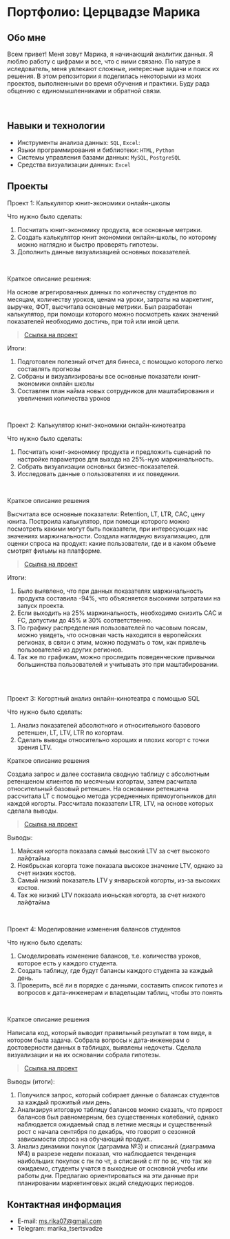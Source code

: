 # Портфолио: Церцвадзе Марика

## Обо мне 

Всем привет! Меня зовут Марика, я начинающий аналитик данных. 
Я люблю работу с цифрами и все, что с ними связано.
По натуре я иследователь, меня увлекают сложные, интересные задачи и поиск их решения.
В этом репозитории я поделилась некоторыми из моих проектов, выполненными во время обучения и практики.
Буду рада общению с единомышленниками и обратной связи.

<br>

## Навыки и технологии
- Инструменты анализа данных: ``SQL``, ``Excel``: 
- Языки программирования и библиотеки: ``HTML``, ``Python`` 
- Системы управления базами данных: ``MySQL``, ``PostgreSQL``
- Средства визуализации данных: ``Excel``

  
## Проекты
<p> Проект 1: Калькулятор юнит-экономики онлайн-школы</p>
<p>Что нужно было сделать:<p>
<ol>
  <li>Посчитать юнит-экономику продукта, все основные метрики.</li>
  <li>Создать калькулятор юнит экономики онлайн-школы, по которому можно наглядно и быстро проверять гипотезы. </li>
  <li>Дополнить данные визуализацией основных показателей.</li>
</ol>
  <br>

  
<p>Краткое описание решения:<p>

На основе агрегированных данных по количеству студентов по месяцам, количеству уроков, ценам на уроки, затраты на маркетинг, выручке, ФОТ, высчитала основные метрики. Был разработан калькулятор, при помощи которого можно посмотреть каких значений показателей необходимо достичь, при той или иной цели.


> <a href="Сборка калькулятора юнит-экономики.xlsx">Ссылка на проект</a>



<p>Итоги:<p>
<ol>
  <li>Подготовлен полезный отчет для бинеса, с помощью которого легко составлять прогнозы</li>
  <li>Собраны и визуализированы все основные показатели юнит-экономики онлайн школы</li>
  <li>Составлен план найма новых сотрудников для маштабирования и увеличения количества уроков</li>
</ol>

<br> 


<p> Проект 2: Калькулятор юнит-экономики онлайн-кинотеатра</p>
<p>Что нужно было сделать:<p>
<ol>
  <li>Посчитать юнит-экономику продукта и предложить сценарий по настройке параметров для выхода на 25%-ную маржинальность.</li>
  <li>Собрать визуализации основных бизнес-показателей.</li>
  <li>Исследовать данные о пользователях и их поведении.</li>
</ol>
<br>

<p>Краткое описание решения<p>
Высчитала все основные показатели: Retention, LT, LTR, CAC, цену юнита. Построила калькулятор, при помощи которого можно посмотреть какими могут быть показатели, при интересующих нас значениях маржинальности. Создала наглядную визуализацию, для оценки спроса на продукт: какие пользователи, где и в каком объеме смотрят фильмы на платформе.


> <a href="Калькулятор юнит-экономики онлайн-кинотеатра">Ссылка на проект</a>

 
<p>Итоги:<p>
<ol>
  <li>Было выявлено, что при данных показателях маржинальность продукта составила -94%, что объясняется высокими затратами на запуск проекта.</li>
  <li>Если выходить на 25% маржинальность, необходимо снизить CAC и FC, допустим до 45% и 30% соответственно.</li>
  <li>По графику распределения пользователей по часовым поясам, можно увидеть, что основная часть находится в европейских регионах, в связи с этим, можно подумать о том, как привлечь пользователей из других регионов.</li>
  <li>Так же по графикам, можно проследить поведенческие привычки большинства пользователей и учитывать это при маштабировании. </li>
</ol>

<br> 

<br> 
<p> Проект 3: Когортный анализ онлайн-кинотеатра с помощью SQL</p>
<p>Что нужно было сделать:<p>
<ol>
  <li>Анализ показателей абсолютного и относительного базового ретеншен, LT, LTV, LTR по когортам. </li>
  <li>Сделать выводы относительно хороших и плохих когорт с точки зрения LTV.</li>
</ol>

<p>Краткое описание решения<p>
Создала запрос и далее составила сводную таблицу с абсолютным ретеншеном клиентов по месячным когортам, затем расчитала относительный базовый ретеншен. На основании ретеншена рассчитала LT с помощью метода усредненных прямоугольников для каждой когорты. Рассчитала показатели LTR, LTV, на основе которых сделала выводы.

> <a href="Когортный анализ онлайн школа.xlsx">Ссылка на проект</a>

  <p>Выводы:<p>
<ol>
  <li>Майская когорта показала самый высокий LTV за счет высокого лайфтайма</li>
  <li>Ноябрьская когорта тоже показала высокое значение LTV, однако за счет низких костов.</li>
  <li>Самый низкий показатель LTV у январьской когорты, из-за высоких костов. </li>
  <li>Так же низкий LTV показала июньская когорта, за счет низкого лайфтайма</li>
</ol>

<br> 
<p>Проект 4: Моделирование изменения балансов студентов</p> 
<p>Что нужно было сделать:<p>

<ol>
  <li>Смоделировать изменение балансов, т.е. количества уроков, которое есть у каждого студента. </li>
  <li>Создать таблицу, где будут балансы каждого студента за каждый день.</li>
  <li>Проверить, всё ли в порядке с данными, составить список гипотез и вопросов к дата-инженерам и владельцам таблиц, чтобы это понять</li>
</ol>
<br>

<p>Краткое описание решения<p>
Написала код, который выводит правильный результат в том виде, в котором была задача. Собрала вопросы к дата-инженерам о достоверности данных в таблицах, выявлены недочеты. Сделала визуализации и на их основании собрала гипотезы.


> <a href="Моделирование изменения балансов студентов.xlsx">Ссылка на проект</a>

 <p>Выводы (итоги):<p>
<ol>
 <li>Получился запрос, который собирает данные о балансах студентов за каждый прожитый ими день.</li>
 <li>Анализируя итоговую таблицу балансов можно сказать, что прирост балансов был равномерным, без существенных колебаний, однако наблюдается ожидаемый спад в летние месяцы и существенный рост с начала сентября по декабрь, что говорит о сезонной зависимости спроса на обучающий продукт.. </li>
 <li>Анализ динамики покупок (даграмма №3) и списаний (диаграмма №4) в разрезе недели показал, что наблюдается тенденция наибольших покупок с пн по чт, а списаний с пт по вс, что так же ожидаемо, студенты учатся в выходные от основной учебы или работы дни. Предлагаю ориентироваться на эти данные при планировании маркетинговых акций следующих периодов.</li>
</ol>

## Контактная информация
- E-mail: ms.rika07@gmail.com
- Telegram: marika_tsertsvadze
